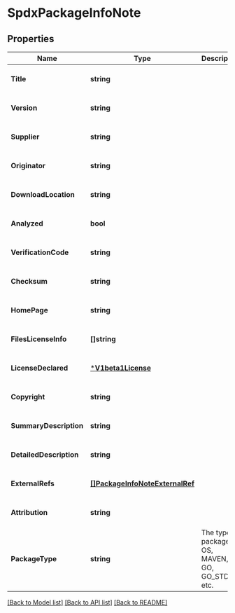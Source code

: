 # SpdxPackageInfoNote

## Properties
Name | Type | Description | Notes
------------ | ------------- | ------------- | -------------
**Title** | **string** |  | [optional] [default to null]
**Version** | **string** |  | [optional] [default to null]
**Supplier** | **string** |  | [optional] [default to null]
**Originator** | **string** |  | [optional] [default to null]
**DownloadLocation** | **string** |  | [optional] [default to null]
**Analyzed** | **bool** |  | [optional] [default to null]
**VerificationCode** | **string** |  | [optional] [default to null]
**Checksum** | **string** |  | [optional] [default to null]
**HomePage** | **string** |  | [optional] [default to null]
**FilesLicenseInfo** | **[]string** |  | [optional] [default to null]
**LicenseDeclared** | [***V1beta1License**](v1beta1License.md) |  | [optional] [default to null]
**Copyright** | **string** |  | [optional] [default to null]
**SummaryDescription** | **string** |  | [optional] [default to null]
**DetailedDescription** | **string** |  | [optional] [default to null]
**ExternalRefs** | [**[]PackageInfoNoteExternalRef**](PackageInfoNoteExternalRef.md) |  | [optional] [default to null]
**Attribution** | **string** |  | [optional] [default to null]
**PackageType** | **string** | The type of package: OS, MAVEN, GO, GO_STDLIB, etc. | [optional] [default to null]

[[Back to Model list]](../README.md#documentation-for-models) [[Back to API list]](../README.md#documentation-for-api-endpoints) [[Back to README]](../README.md)


